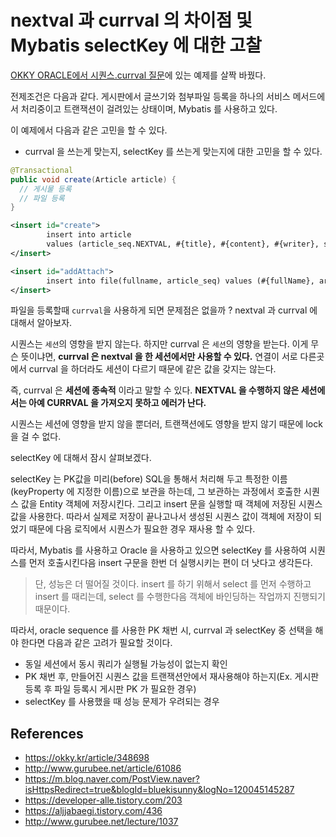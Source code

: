 # nextval 과 currval 의 차이점 및 Mybatis selectKey 에 대한 고찰

[OKKY ORACLE에서 시퀀스.currval 질문](https://okky.kr/article/348698)에 있는 예제를 살짝 바꿨다.

전제조건은 다음과 같다. 게시판에서 글쓰기와 첨부파일 등록을 하나의 서비스 메서드에서 처리중이고 트랜잭션이 걸려있는 상태이며, Mybatis 를 사용하고 있다.

이 예제에서 다음과 같은 고민을 할 수 있다.

- currval 을 쓰는게 맞는지, selectKey 를 쓰는게 맞는지에 대한 고민을 할 수 있다.

```java
@Transactional
public void create(Article article) {
  // 게시물 등록
  // 파일 등록
}
```
```xml
<insert id="create">
        insert into article
        values (article_seq.NEXTVAL, #{title}, #{content}, #{writer}, sysdate)
</insert>

<insert id="addAttach">    
        insert into file(fullname, article_seq) values (#{fullName}, article_seq.currval)
</insert>
```

파일을 등록할때 `currval`을 사용하게 되면 문제점은 없을까 ? nextval 과 currval 에 대해서 알아보자.

시퀀스는 `세션`의 영향을 받지 않는다. 하지만 currval 은 `세션`의 영향을 받는다. 이게 무슨 뜻이냐면, __currval 은 nextval 을 한 세션에서만 사용할 수 있다.__
연결이 서로 다른곳에서 currval 을 하더라도 세션이 다르기 때문에 같은 값을 갖지는 않는다.

즉, currval 은 __세션에 종속적__ 이라고 말할 수 있다. __NEXTVAL 을 수행하지 않은 세션에서는 아예 CURRVAL 을 가져오지 못하고 에러가 난다.__

시퀀스는 세션에 영향을 받지 않을 뿐더러, 트랜잭션에도 영향을 받지 않기 때문에 lock 을 걸 수 없다.

selectKey 에 대해서 잠시 살펴보겠다. 

selectKey 는 PK값을 미리(before) SQL을 통해서 처리해 두고 특정한 이름(keyProperty 에 지정한 이름)으로 보관을 하는데, 그 보관하는 과정에서 호출한 시퀀스 값을 Entity 객체에 저장시킨다.
그리고 insert 문을 실행할 때 객체에 저장된 시퀀스 값을 사용한다. 따라서 실제로 저장이 끝나고나서 생성된 시퀀스 값이 객체에 저장이 되었기 때문에 다음 로직에서 시퀀스가 필요한 경우 재사용 할 수 있다.

따라서, Mybatis 를 사용하고 Oracle 을 사용하고 있으면 selectKey 를 사용하여 시퀀스를 먼저 호출시킨다음 insert 구문을 한번 더 실행시키는 편이 더 낫다고 생각든다.

> 단, 성능은 더 떨어질 것이다. insert 를 하기 위해서 select 를 먼저 수행하고 insert 를 때리는데, select 를 수행한다음 객체에 바인딩하는 작업까지 진행되기 때문이다.

따라서, oracle sequence 를 사용한 PK 채번 시, currval 과 selectKey 중 선택을 해야 한다면 다음과 같은 고려가 필요할 것이다.

- 동일 세션에서 동시 쿼리가 실행될 가능성이 없는지 확인
- PK 채번 후, 만들어진 시퀀스 값을 트랜잭션안에서 재사용해야 하는지(Ex. 게시판 등록 후 파일 등록시 게시판 PK 가 필요한 경우)
- selectKey 를 사용했을 때 성능 문제가 우려되는 경우 

## References

- https://okky.kr/article/348698
- http://www.gurubee.net/article/61086
- https://m.blog.naver.com/PostView.naver?isHttpsRedirect=true&blogId=bluekisunny&logNo=120045145287
- https://developer-alle.tistory.com/203
- https://aljjabaegi.tistory.com/436
- http://www.gurubee.net/lecture/1037

